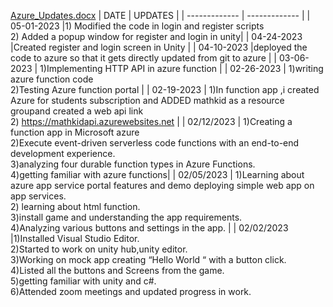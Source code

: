 [Azure_Updates.docx](https://github.com/CSUSB-Team2/Math-Dog-Game/files/11418039/Azure_Updates.docx)
| DATE  | UPDATES |
| ------------- | ------------- |
| 05-01-2023 |1) Modified the code in login and register scripts <br> 2) Added a popup window for register and login in unity|
| 04-24-2023 |Created register and login screen in Unity |
| 04-10-2023 |deployed the code to azure so that it gets directly updated from git to azure |
| 03-06-2023 | 1)Implementing HTTP API in azure function |
| 02-26-2023 | 1)writing azure function code<BR>2)Testing Azure function portal |
| 02-19-2023  | 	1)In function app ,i created Azure for students subscription and ADDED mathkid as a resource groupand created a web api link<BR>2) https://mathkidapi.azurewebsites.net  |
| 02/12/2023 | 	1)Creating a function app in Microsoft azure<BR>2)Execute event-driven serverless code functions with an end-to-end development experience.<BR>3)analyzing four durable function types in Azure Functions.<BR>4)getting familiar with azure functions|
| 02/05/2023 | 1)Learning about azure app service portal features and demo deploying simple web app on app services.<BR>2) learning about html function.<BR>3)install game and understanding the app requirements.<BR>4)Analyzing various buttons and settings in the app.  |
| 02/02/2023 |1)Installed Visual Studio Editor.<BR>2)Started to work on unity hub,unity editor.<BR>3)Working on mock app creating “Hello World “ with a button click.<BR>4)Listed all the buttons and Screens from the game.<BR>5)getting familiar with unity and c#.<BR>6)Attended zoom meetings and updated progress in work.
